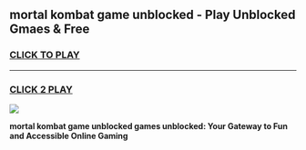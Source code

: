 
## mortal kombat game unblocked - Play Unblocked Gmaes & Free
<h3>
<a href="https://news.freeplayer.one?title=mortal_kombat_game_unblocked&ref=16F">CLICK TO PLAY</a></h3>
<hr>

<h3>
<a href="https://news.freeplayer.one?title=mortal_kombat_game_unblocked&ref=16F">CLICK 2 PLAY</a>
  
</h3>

<a href="https://news.freeplayer.one?title=mortal_kombat_game_unblocked&ref=16F/"><img src="https://clearcache.store/games.png"></a>


**mortal kombat game unblocked games unblocked: Your Gateway to Fun and Accessible Online Gaming**
